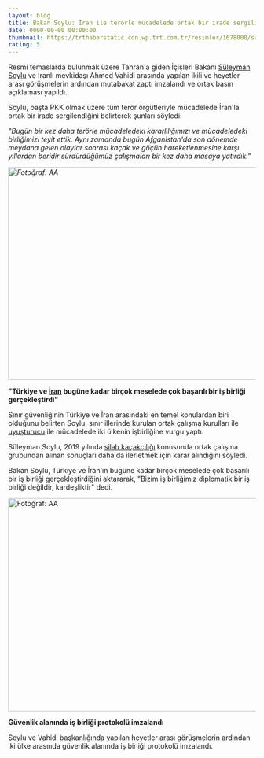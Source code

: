 ```yaml
--- 
layout: blog
title: Bakan Soylu: İran ile terörle mücadelede ortak bir irade sergiliyoruz
date: 0000-00-00 00:00:00
thumbnail: https://trthaberstatic.cdn.wp.trt.com.tr/resimler/1678000/suleyman-soylu-iran-aa-1678948.jpg
rating: 5
---
```

<p>
	Resmi temaslarda bulunmak üzere Tahran'a giden İçişleri Bakanı <a href="https://www.trthaber.com/etiket/suleyman-soylu/" target="_blank">Süleyman Soylu</a> ve İranlı mevkidaşı Ahmed Vahidi arasında yapılan ikili ve heyetler arası görüşmelerin ardından mutabakat zaptı imzalandı ve ortak basın açıklaması yapıldı.</p>
<p>
	Soylu, başta PKK olmak üzere tüm terör örgütleriyle mücadelede İran'la ortak bir irade sergilendiğini belirterek şunları söyledi:</p>
<p>
	<em>"Bugün bir kez daha terörle mücadeledeki kararlılığımızı ve mücadeledeki birliğimizi teyit ettik. Aynı zamanda bugün Afganistan'da son dönemde meydana gelen olaylar sonrası kaçak ve göçün hareketlenmesine karşı yıllardan beridir sürdürdüğümüz çalışmaları bir kez daha masaya yatırdık."</em></p>
<p>
	<em><img alt="Fotoğraf: AA" src="../dosyalar/images/aa_picture_20211020_25889472.jpg" style="width: 650px; height: 433px;" /></em></p>
<p>
	<strong>"Türkiye ve <a href="https://www.trthaber.com/etiket/iran/" target="_blank">İran</a> bugüne kadar birçok meselede çok başarılı bir iş birliği gerçekleştirdi"</strong></p>
<p>
	Sınır güvenliğinin Türkiye ve İran arasındaki en temel konulardan biri olduğunu belirten Soylu, sınır illerinde kurulan ortak çalışma kurulları ile <a href="https://www.trthaber.com/etiket/uyusturucu/" target="_blank">uyuşturucu</a> ile mücadelede iki ülkenin işbirliğine vurgu yaptı.</p>
<p>
	Süleyman Soylu, 2019 yılında <a href="https://www.trthaber.com/etiket/silah-kacakciligi/" target="_blank">silah kaçakçılığı</a> konusunda ortak çalışma grubundan alınan sonuçları daha da ilerletmek için karar alındığını söyledi.</p>
<p>
	Bakan Soylu, Türkiye ve İran'ın bugüne kadar birçok meselede çok başarılı bir iş birliği gerçekleştirdiğini aktararak, "Bizim iş birliğimiz diplomatik bir iş birliği değildir, kardeşliktir" dedi.</p>
<p>
	<img alt="Fotoğraf: AA" src="../dosyalar/images/aa_picture_20211020_25890415.jpg" style="width: 650px; height: 433px;" /></p>
<p>
	<strong>Güvenlik alanında iş birliği protokolü imzalandı</strong></p>
<p>
	Soylu ve Vahidi başkanlığında yapılan heyetler arası görüşmelerin ardından iki ülke arasında güvenlik alanında iş birliği protokolü imzalandı.</p>